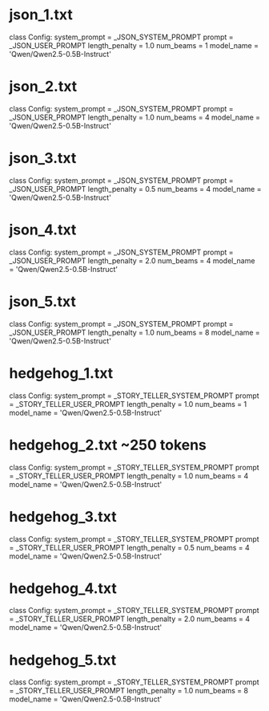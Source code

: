 # json_1.txt 
class Config:
  system_prompt = _JSON_SYSTEM_PROMPT
  prompt = _JSON_USER_PROMPT
  length_penalty = 1.0
  num_beams = 1
  model_name = 'Qwen/Qwen2.5-0.5B-Instruct'

# json_2.txt
class Config:
  system_prompt = _JSON_SYSTEM_PROMPT
  prompt = _JSON_USER_PROMPT
  length_penalty = 1.0
  num_beams = 4
  model_name = 'Qwen/Qwen2.5-0.5B-Instruct'
  
# json_3.txt
class Config:
  system_prompt = _JSON_SYSTEM_PROMPT
  prompt = _JSON_USER_PROMPT
  length_penalty = 0.5
  num_beams = 4
  model_name = 'Qwen/Qwen2.5-0.5B-Instruct'

# json_4.txt
class Config:
  system_prompt = _JSON_SYSTEM_PROMPT
  prompt = _JSON_USER_PROMPT
  length_penalty = 2.0
  num_beams = 4
  model_name = 'Qwen/Qwen2.5-0.5B-Instruct'


# json_5.txt
class Config:
  system_prompt = _JSON_SYSTEM_PROMPT
  prompt = _JSON_USER_PROMPT
  length_penalty = 1.0
  num_beams = 8
  model_name = 'Qwen/Qwen2.5-0.5B-Instruct'

# hedgehog_1.txt
class Config:
  system_prompt = _STORY_TELLER_SYSTEM_PROMPT
  prompt = _STORY_TELLER_USER_PROMPT
  length_penalty = 1.0
  num_beams = 1
  model_name = 'Qwen/Qwen2.5-0.5B-Instruct'

# hedgehog_2.txt ~250 tokens
class Config:
  system_prompt = _STORY_TELLER_SYSTEM_PROMPT
  prompt = _STORY_TELLER_USER_PROMPT
  length_penalty = 1.0
  num_beams = 4
  model_name = 'Qwen/Qwen2.5-0.5B-Instruct'


# hedgehog_3.txt
class Config:
  system_prompt = _STORY_TELLER_SYSTEM_PROMPT
  prompt = _STORY_TELLER_USER_PROMPT
  length_penalty = 0.5
  num_beams = 4
  model_name = 'Qwen/Qwen2.5-0.5B-Instruct'

# hedgehog_4.txt
class Config:
  system_prompt = _STORY_TELLER_SYSTEM_PROMPT
  prompt = _STORY_TELLER_USER_PROMPT
  length_penalty = 2.0
  num_beams = 4
  model_name = 'Qwen/Qwen2.5-0.5B-Instruct'

# hedgehog_5.txt
class Config:
  system_prompt = _STORY_TELLER_SYSTEM_PROMPT
  prompt = _STORY_TELLER_USER_PROMPT
  length_penalty = 1.0
  num_beams = 8
  model_name = 'Qwen/Qwen2.5-0.5B-Instruct'